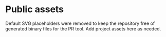 # Public assets

Default SVG placeholders were removed to keep the repository free of generated binary files for the PR tool. Add project assets here as needed.

